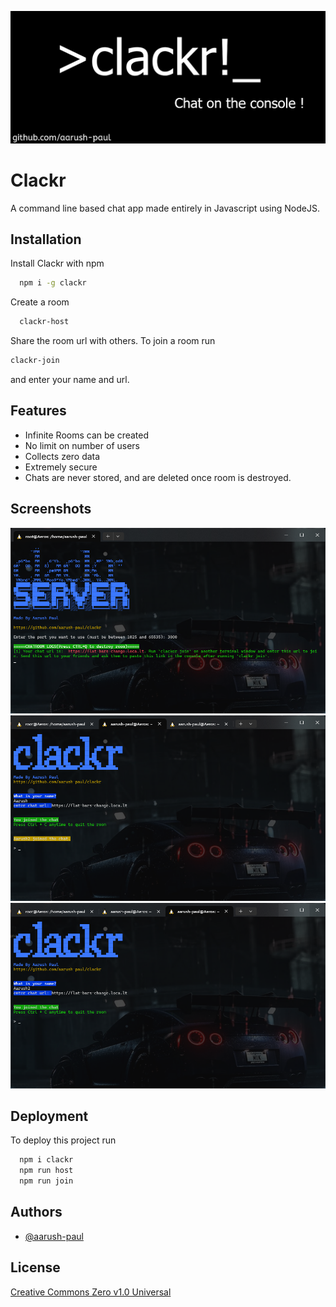 
![clackr](https://raw.githubusercontent.com/aarush-paul/clackr/main/pics/logo.png)


# Clackr

A command line based chat app made entirely in Javascript using NodeJS.


## Installation

Install Clackr with npm

```bash
  npm i -g clackr
```

Create a room

```bash
  clackr-host
```
Share the room url with others.
To join a room run

```bash
clackr-join
```
and enter your name and url.
## Features

- Infinite Rooms can be created
- No limit on number of users
- Collects zero data
- Extremely secure
- Chats are never stored, and are deleted once room is destroyed.


## Screenshots

![App Screenshot](https://raw.githubusercontent.com/aarush-paul/clackr/main/pics/1.png)
![App Screenshot](https://raw.githubusercontent.com/aarush-paul/clackr/main/pics/2.png)
![App Screenshot](https://raw.githubusercontent.com/aarush-paul/clackr/main/pics/3.png)


## Deployment

To deploy this project run

```bash
  npm i clackr
  npm run host
  npm run join
```


## Authors

- [@aarush-paul](https://www.github.com/aarush-paul)


## License

[Creative Commons Zero v1.0 Universal](https://github.com/aarush-paul/clackr/blob/main/LICENSE)

